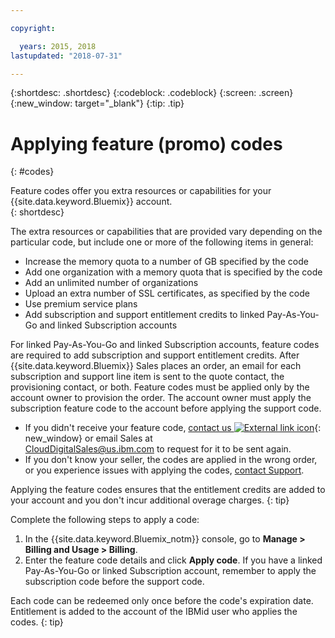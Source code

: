 ```yaml
---

copyright:

  years: 2015, 2018
lastupdated: "2018-07-31"

---
```


{:shortdesc: .shortdesc}
{:codeblock: .codeblock}
{:screen: .screen}
{:new_window: target="_blank"}
{:tip: .tip}

# Applying feature (promo) codes
{: #codes}

Feature codes offer you extra resources or capabilities for your {{site.data.keyword.Bluemix}} account.  
{: shortdesc}

The extra resources or capabilities that are provided vary depending on the particular code, but include one or more of the following items in general:

  * Increase the memory quota to a number of GB specified by the code
  * Add one organization with a memory quota that is specified by the code
  * Add an unlimited number of organizations
  * Upload an extra number of SSL certificates, as specified by the code
  * Use premium service plans
  * Add subscription and support entitlement credits to linked Pay-As-You-Go and linked Subscription accounts

For linked Pay-As-You-Go and linked Subscription accounts, feature codes are required to add subscription and support entitlement credits. After {{site.data.keyword.Bluemix}} Sales places an order, an email for each subscription and support line item is sent to the quote contact, the provisioning contact, or both. Feature codes must be applied only by the account owner to provision the order. The account owner must apply the subscription feature code to the account before applying the support code.

  * If you didn't receive your feature code, [contact us ![External link icon](../icons/launch-glyph.svg "External link icon")](https://www.ibm.com/cloud-computing/bluemix/contact-us){: new_window} or email Sales at CloudDigitalSales@us.ibm.com to request for it to be sent again.
  * If you don't know your seller, the codes are applied in the wrong order, or you experience issues with applying the codes, [contact Support](/docs/get-support/howtogetsupport.html). 

Applying the feature codes ensures that the entitlement credits are added to your account and you don't incur additional overage charges.
{: tip}

Complete the following steps to apply a code:

1. In the {{site.data.keyword.Bluemix_notm}} console, go to **Manage > Billing and Usage > Billing**.
2. Enter the feature code details and click **Apply code**. If you have a linked Pay-As-You-Go or linked Subscription account, remember to apply the subscription code before the support code.

Each code can be redeemed only once before the code's expiration date. Entitlement is added to the account of the IBMid user who applies the codes. 
{: tip}
